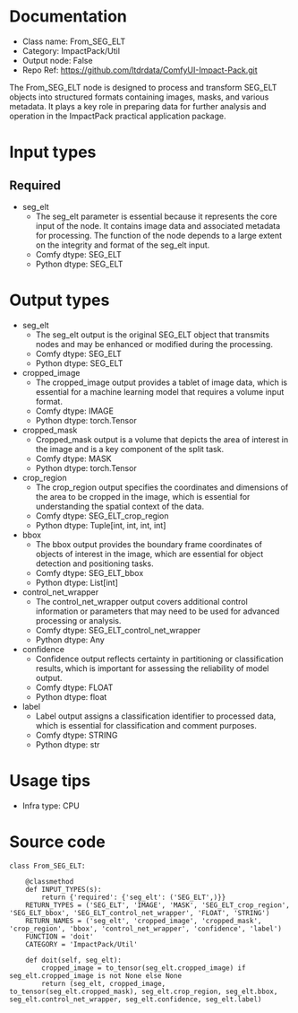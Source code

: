 # Documentation
- Class name: From_SEG_ELT
- Category: ImpactPack/Util
- Output node: False
- Repo Ref: https://github.com/ltdrdata/ComfyUI-Impact-Pack.git

The From_SEG_ELT node is designed to process and transform SEG_ELT objects into structured formats containing images, masks, and various metadata. It plays a key role in preparing data for further analysis and operation in the ImpactPack practical application package.

# Input types
## Required
- seg_elt
    - The seg_elt parameter is essential because it represents the core input of the node. It contains image data and associated metadata for processing. The function of the node depends to a large extent on the integrity and format of the seg_elt input.
    - Comfy dtype: SEG_ELT
    - Python dtype: SEG_ELT

# Output types
- seg_elt
    - The seg_elt output is the original SEG_ELT object that transmits nodes and may be enhanced or modified during the processing.
    - Comfy dtype: SEG_ELT
    - Python dtype: SEG_ELT
- cropped_image
    - The cropped_image output provides a tablet of image data, which is essential for a machine learning model that requires a volume input format.
    - Comfy dtype: IMAGE
    - Python dtype: torch.Tensor
- cropped_mask
    - Cropped_mask output is a volume that depicts the area of interest in the image and is a key component of the split task.
    - Comfy dtype: MASK
    - Python dtype: torch.Tensor
- crop_region
    - The crop_region output specifies the coordinates and dimensions of the area to be cropped in the image, which is essential for understanding the spatial context of the data.
    - Comfy dtype: SEG_ELT_crop_region
    - Python dtype: Tuple[int, int, int, int]
- bbox
    - The bbox output provides the boundary frame coordinates of objects of interest in the image, which are essential for object detection and positioning tasks.
    - Comfy dtype: SEG_ELT_bbox
    - Python dtype: List[int]
- control_net_wrapper
    - The control_net_wrapper output covers additional control information or parameters that may need to be used for advanced processing or analysis.
    - Comfy dtype: SEG_ELT_control_net_wrapper
    - Python dtype: Any
- confidence
    - Confidence output reflects certainty in partitioning or classification results, which is important for assessing the reliability of model output.
    - Comfy dtype: FLOAT
    - Python dtype: float
- label
    - Label output assigns a classification identifier to processed data, which is essential for classification and comment purposes.
    - Comfy dtype: STRING
    - Python dtype: str

# Usage tips
- Infra type: CPU

# Source code
```
class From_SEG_ELT:

    @classmethod
    def INPUT_TYPES(s):
        return {'required': {'seg_elt': ('SEG_ELT',)}}
    RETURN_TYPES = ('SEG_ELT', 'IMAGE', 'MASK', 'SEG_ELT_crop_region', 'SEG_ELT_bbox', 'SEG_ELT_control_net_wrapper', 'FLOAT', 'STRING')
    RETURN_NAMES = ('seg_elt', 'cropped_image', 'cropped_mask', 'crop_region', 'bbox', 'control_net_wrapper', 'confidence', 'label')
    FUNCTION = 'doit'
    CATEGORY = 'ImpactPack/Util'

    def doit(self, seg_elt):
        cropped_image = to_tensor(seg_elt.cropped_image) if seg_elt.cropped_image is not None else None
        return (seg_elt, cropped_image, to_tensor(seg_elt.cropped_mask), seg_elt.crop_region, seg_elt.bbox, seg_elt.control_net_wrapper, seg_elt.confidence, seg_elt.label)
```